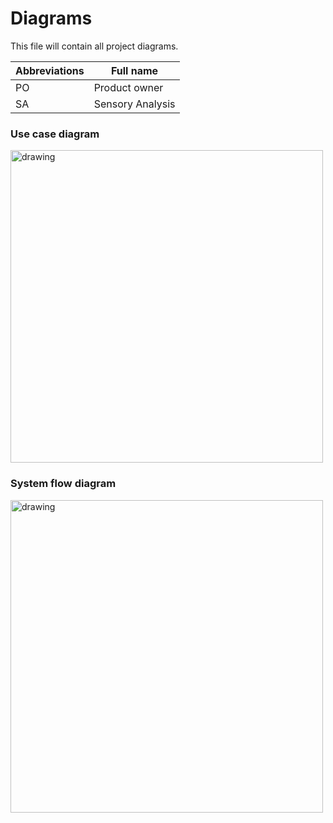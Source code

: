 # Diagrams
This file will contain all project diagrams.

Abbreviations | Full name
| --- | ---
| PO | Product owner
| SA | Sensory Analysis

### Use case diagram
<img src="https://user-images.githubusercontent.com/19677206/82815735-20adac80-9e70-11ea-9818-18e5fc20e829.png" alt="drawing" width="500"/>

### System flow diagram

<img src="https://user-images.githubusercontent.com/19677206/82847347-fb4a8e00-9ec3-11ea-97ee-e209e1277dc9.png" alt="drawing" width="500"/>

